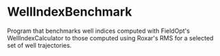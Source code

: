 # WellIndexBenchmark
Program that benchmarks well indices computed with FieldOpt's WellIndexCalculator to those computed using Roxar's RMS for a selected set of well trajectories.
